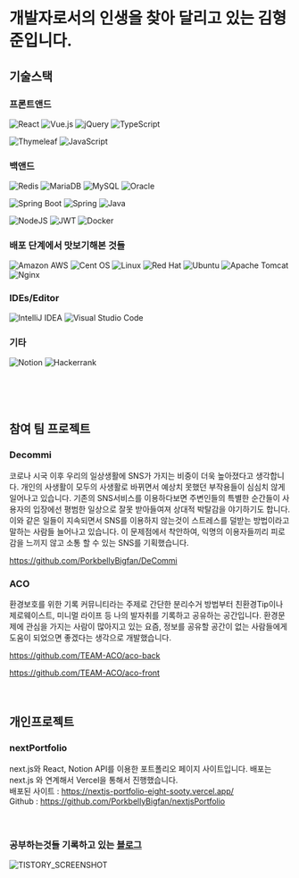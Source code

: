 # 개발자로서의 인생을 찾아 달리고 있는 김형준입니다. 

## 기술스택
### 프론트앤드
![React](https://img.shields.io/badge/react-%2320232a.svg?style=for-the-badge&logo=react&logoColor=%2361DAFB)
![Vue.js](https://img.shields.io/badge/vuejs-%2335495e.svg?style=for-the-badge&logo=vuedotjs&logoColor=%234FC08D)
![jQuery](https://img.shields.io/badge/jquery-%230769AD.svg?style=for-the-badge&logo=jquery&logoColor=white)
![TypeScript](https://img.shields.io/badge/TypeScript-3178C6?style=for-the-badge&logo=typescript&logoColor=white)

![Thymeleaf](https://img.shields.io/badge/Thymeleaf-%23005C0F.svg?style=for-the-badge&logo=Thymeleaf&logoColor=white)
![JavaScript](https://img.shields.io/badge/javascript-%23323330.svg?style=for-the-badge&logo=javascript&logoColor=%23F7DF1E)

### 백앤드
![Redis](https://img.shields.io/badge/redis-%23DD0031.svg?style=for-the-badge&logo=redis&logoColor=white)
![MariaDB](https://img.shields.io/badge/MariaDB-003545?style=for-the-badge&logo=mariadb&logoColor=white)
![MySQL](https://img.shields.io/badge/mysql-%2300f.svg?style=for-the-badge&logo=mysql&logoColor=white)
![Oracle](https://img.shields.io/badge/oracle-F80000?style=for-the-badge&logo=oracle&logoColor=white)

![Spring Boot](https://img.shields.io/badge/springboot-6DB33F?style=for-the-badge&logo=springboot&logoColor=white)
![Spring](https://img.shields.io/badge/spring-%236DB33F.svg?style=for-the-badge&logo=spring&logoColor=white)
![Java](https://img.shields.io/badge/java-%23ED8B00.svg?style=for-the-badge&logo=java&logoColor=white)

![NodeJS](https://img.shields.io/badge/node.js-6DA55F?style=for-the-badge&logo=node.js&logoColor=white)
![JWT](https://img.shields.io/badge/JWT-black?style=for-the-badge&logo=JSON%20web%20tokens)
![Docker](https://img.shields.io/badge/docker-%230db7ed.svg?style=for-the-badge&logo=docker&logoColor=white)

### 배포 단계에서 맛보기해본 것들
![Amazon AWS](https://img.shields.io/badge/amazonaws-232F3E?style=for-the-badge&logo=amazonaws&logoColor=white") 
![Cent OS](https://img.shields.io/badge/cent%20os-002260?style=for-the-badge&logo=centos&logoColor=F0F0F0)
![Linux](https://img.shields.io/badge/Linux-FCC624?style=for-the-badge&logo=linux&logoColor=black)
![Red Hat](https://img.shields.io/badge/Red%20Hat-EE0000?style=for-the-badge&logo=redhat&logoColor=white)
![Ubuntu](https://img.shields.io/badge/Ubuntu-E95420?style=for-the-badge&logo=ubuntu&logoColor=white)
![Apache Tomcat](https://img.shields.io/badge/apache%20tomcat-%23F8DC75.svg?style=for-the-badge&logo=apache-tomcat&logoColor=black)
![Nginx](https://img.shields.io/badge/nginx-%23009639.svg?style=for-the-badge&logo=nginx&logoColor=white)

### IDEs/Editor
![IntelliJ IDEA](https://img.shields.io/badge/IntelliJIDEA-000000.svg?style=for-the-badge&logo=intellij-idea&logoColor=white)
![Visual Studio Code](https://img.shields.io/badge/Visual%20Studio%20Code-0078d7.svg?style=for-the-badge&logo=visual-studio-code&logoColor=white)

### 기타
![Notion](https://img.shields.io/badge/Notion-%23000000.svg?style=for-the-badge&logo=notion&logoColor=white)
![Hackerrank](https://img.shields.io/badge/-Hackerrank-2EC866?style=for-the-badge&logo=HackerRank&logoColor=white)

<br><br><br>
## 참여 팀 프로젝트
### Decommi
코로나 시국 이후 우리의 일상생활에 SNS가 가지는 비중이 더욱 높아졌다고 생각합니다.
개인의 사생활이 모두의 사생활로 바뀌면서 예상치 못했던 부작용들이 심심치 않게 일어나고 있습니다.
기존의 SNS서비스를 이용하다보면 주변인들의 특별한 순간들이 사용자의 입장에선 평범한 일상으로 잘못 받아들여져 상대적 박탈감을 야기하기도 합니다.
이와 같은 일들이 지속되면서 SNS를 이용하지 않는것이 스트레스를 덜받는 방법이라고 말하는 사람들 늘어나고 있습니다.
이 문제점에서 착안하여, 익명의 이용자들끼리 피로감을 느끼지 않고 소통 할 수 있는 SNS를 기획했습니다.

https://github.com/PorkbellyBigfan/DeCommi

### ACO
환경보호를 위한 기록 커뮤니티라는 주제로 간단한 분리수거 방법부터 친환경Tip이나 제로웨이스트, 미니멀 라이프 등 나의 발자취를 기록하고 공유하는 공간입니다. 환경문제에 관심을 가지는 사람이 많아지고 있는 요즘, 정보를 공유할 공간이 없는 사람들에게 도움이 되었으면 좋겠다는 생각으로 개발했습니다.

https://github.com/TEAM-ACO/aco-back

https://github.com/TEAM-ACO/aco-front
<br><br><br>
## 개인프로젝트
### nextPortfolio
next.js와 React, Notion API를 이용한 포트폴리오 페이지 사이트입니다. 배포는 next.js 와 연계해서 Vercel을 통해서 진행했습니다.
<br>
배포된 사이트 : https://nextjs-portfolio-eight-sooty.vercel.app/
<br>
Github : https://github.com/PorkbellyBigfan/nextjsPortfolio
<br><br><br>
### 공부하는것들 기록하고 있는 [블로그](https://porkbellyyam.tistory.com)
![TISTORY_SCREENSHOT](https://user-images.githubusercontent.com/102857959/230632242-f62b0cfd-c609-4e5f-9626-5d969b94eb73.png)
<!--
**PorkbellyBigfan/PorkbellyBigfan** is a ✨ _special_ ✨ repository because its `README.md` (this file) appears on your GitHub profile.


Here are some ideas to get you started:

- 🔭 I’m currently working on ...
- 🌱 I’m currently learning ...
- 👯 I’m looking to collaborate on ...
- 🤔 I’m looking for help with ...
- 💬 Ask me about ...
- 📫 How to reach me: ...
- 😄 Pronouns: ...
- ⚡ Fun fact: ...
-->
